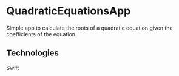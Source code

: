 # QuadraticEquationsApp
Simple app to calculate the roots of a quadratic equation given the coefficients of the equation.

## Technologies
Swift
